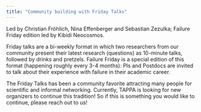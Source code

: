 ```yaml
---
title: "Community building with Friday Talks"
---
```


Led by Christian Fröhlich, Nina Effenberger and Sebastian Zezulka; Failure Friday edition led by Kibidi Neocosmos.


Friday talks are a bi-weekly format in which two researchers from our community present their latest research (questions) as 10-minute talks, followed by drinks and pretzels. Failure Friday is a special edition of this format (happening roughly every 3-4 months): PIs and Postdocs are invited to talk about their experience with failure in their academic career.

The Friday Talks has been a community favorite attracting many people for scientific and informal networking. Currently, TAPPA is looking for new organizers to continue this tradition! So if this is something you would like to continue, please reach out to us!
